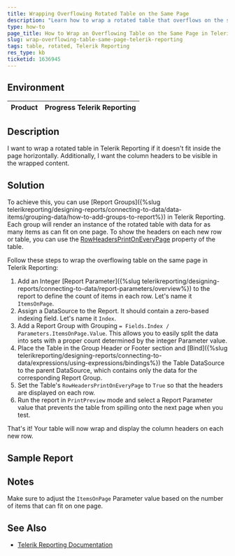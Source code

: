 ```yaml
---
title: Wrapping Overflowing Rotated Table on the Same Page
description: "Learn how to wrap a rotated table that overflows on the same page in Telerik Reporting."
type: how-to
page_title: How to Wrap an Overflowing Table on the Same Page in Telerik Reporting
slug: wrap-overflowing-table-same-page-telerik-reporting
tags: table, rotated, Telerik Reporting
res_type: kb
ticketid: 1636945
---
```


## Environment

| Product | Progress Telerik Reporting |
|---------|---------------------------|

## Description

I want to wrap a rotated table in Telerik Reporting if it doesn't fit inside the page horizontally. Additionally, I want the column headers to be visible in the wrapped content.

## Solution

To achieve this, you can use [Report Groups]({%slug telerikreporting/designing-reports/connecting-to-data/data-items/grouping-data/how-to-add-groups-to-report%}) in Telerik Reporting. Each group will render an instance of the rotated table with data for as many items as can fit on one page. To show the headers on each new row or table, you can use the [RowHeadersPrintOnEveryPage](/api/telerik.reporting.table#Telerik_Reporting_Table_RowHeadersPrintOnEveryPage) property of the table.

Follow these steps to wrap the overflowing table on the same page in Telerik Reporting:

1. Add an Integer [Report Parameter]({%slug telerikreporting/designing-reports/connecting-to-data/report-parameters/overview%}) to the report to define the count of items in each row. Let's name it `ItemsOnPage`.
1. Assign a DataSource to the Report. It should contain a zero-based indexing field. Let's name it `Index`.
1. Add a Report Group with Grouping `= Fields.Index / Parameters.ItemsOnPage.Value`. This allows you to easily split the data into sets with a proper count determined by the integer Parameter value.
1. Place the Table in the Group Header or Footer section and [Bind]({%slug telerikreporting/designing-reports/connecting-to-data/expressions/using-expressions/bindings%}) the Table DataSource to the parent DataSource, which contains only the data for the corresponding Report Group.
1. Set the Table's `RowHeadersPrintOnEveryPage` to `True` so that the headers are displayed on each row.
1. Run the report in `PrintPreview` mode and select a Report Parameter value that prevents the table from spilling onto the next page when you test.

That's it! Your table will now wrap and display the column headers on each new row.

## Sample Report



## Notes

Make sure to adjust the `ItemsOnPage` Parameter value based on the number of items that can fit on one page.

## See Also

* [Telerik Reporting Documentation](https://docs.telerik.com/reporting/overview)
